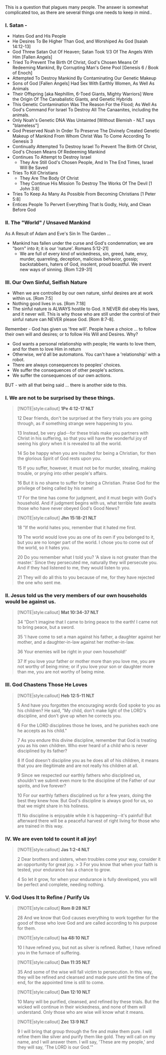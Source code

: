This is a question that plagues many people.  The answer is somewhat complicated too, as there are several things one needs to keep in mind..

### I.  Satan - 
* Hates God and His People
* He Desires To Be Higher Than God, and Worshiped As God [Isaiah 14:12-13]
* God Threw Satan Out Of Heaven; Satan Took 1/3 Of The Angels With Him [Fallen Angels]
* Tried To Prevent The Birth Of Christ, God's Chosen Means Of Redeeming Mankind, By Corrupting Man's Gene Pool [Genesis 6 / Book of Enoch]
* Attempted To Destroy Mankind By Contaminating Our Genetic Makeup
* Sons of God [Fallen Angels] Had Sex With Earthly Women, As Well As Animals
* Their Offspring [aka Nephillim, 6-Toed Giants, Mighty Warriors] Were the Origin Of The Canabalistic Giants, and Genetic Hybrids
* This Genetic Contamination Was The Reason For the Flood; As Well As God's Command For Israel To Destroy All The Canaanites, including the animals.  
* Only Noah's Genetic DNA Was Untainted [Without Blemish - NLT says "blameless"]
* God Preserved Noah In Order To Preserve The Divinely Created Genetic Makeup of Mankind From Whom Christ Was To Come According To Genesis 3
* Continually Attempted To Destroy Israel To Prevent The Birth Of Christ, God's Chosen Means Of Redeeming Mankind
* Continues To Attempt to Destroy Israel
    * They Are Still God's Chosen People, And In The End Times, Israel Will Be Saved
* Tries To Kill Christians
    * They Are The Body Of Christ
    * They Continue His Mission To Destroy The Works Of The Devil [1 John 3:8]
* Tries To Keep As Many As Possible From Becoming Christians [1 Peter 5:8]
* Entices People To Pervert Everything That Is Godly, Holy, and Clean Before God

### II.  The "World" / Unsaved Mankind
As A Result of Adam and Eve's Sin In The Garden ...
* Mankind has fallen under the curse and God's condemnation; we are "born" into it; it is our 'nature'. Romans 5:12-21]
    * We are full of every kind of wickedness, sin, greed, hate, envy, murder, quarreling, deception, malicious behavior, gossip; backstabbers, haters of God, insolent, proud boastful.  We invent new ways of sinning. [Rom 1:29-31] 

### III.  Our Own Sinful, Selfish Nature
* When we are controlled by our own nature, sinful desires are at work within us.  [Rom 7:5]
* Nothing good lives in us.  [Rom 7:18]
* The sinful nature is ALWAYS hostile to God.  It NEVER did obey His laws, and it never will. This is why those who are still under the control of their sinful nature can NEVER please God.  [Rom 8:7-8].

Remember - God has given us 'free will'.  People have a choice ... to follow their own will and desires; or to follow His Will and Desires.  Why?
* God wants a personal relationship with people; He wants to love them, and for them to love Him in return
* Otherwise, we'd all be automatons.  You can't have a 'relationship' with a robot.
* There are always consequences to peoples' choices.
* We suffer the consequences of other people's actions.
* We suffer the consequences of our own actions. 

BUT - with all that being said ... there is another side to this.

### I.  We are not to be surprised by these things.

> [!NOTE|style:callout]
> **1Pe 4:12-17 NLT** 
>
>12 Dear friends, don't be surprised at the fiery trials you are going through, as if something strange were happening to you.  
>
> 13 Instead, be very glad--for these trials make you partners with Christ in his suffering, so that you will have the wonderful joy of seeing his glory when it is revealed to all the world.  
> 
> 14 So be happy when you are insulted for being a Christian, for then the glorious Spirit of God rests upon you.  
> 
> 15 If you suffer, however, it must not be for murder, stealing, making trouble, or prying into other people's affairs.  
> 
> 16 But it is no shame to suffer for being a Christian. Praise God for the privilege of being called by his name!  
> 
> 17 For the time has come for judgment, and it must begin with God's household. And if judgment begins with us, what terrible fate awaits those who have never obeyed God's Good News? 

>[!NOTE|style:callout]
> **Jhn 15:18-21 NLT**  
>
> 18 "If the world hates you, remember that it hated me first.  
> 
> 19 The world would love you as one of its own if you belonged to it, but you are no longer part of the world. I chose you to come out of the world, so it hates you.  
> 
> 20 Do you remember what I told you? 'A slave is not greater than the master.' Since they persecuted me, naturally they will persecute you. And if they had listened to me, they would listen to you.  
> 
> 21 They will do all this to you because of me, for they have rejected the one who sent me.

### II.  Jesus told us the very members of our own households would be against us.

> [!NOTE|style:callout]
> **Mat 10:34-37 NLT**  
> 
> 34 "Don't imagine that I came to bring peace to the earth! I came not to bring peace, but a sword.  
> 
> 35 'I have come to set a man against his father, a daughter against her mother, and a daughter-in-law against her mother-in-law.  
> 
> 36 Your enemies will be right in your own household!'  
> 
> 37 If you love your father or mother more than you love me, you are not worthy of being mine; or if you love your son or daughter more than me, you are not worthy of being mine.

### III.  God Chastens Those He Loves

> [!NOTE|style:callout]
> **Heb 12:5-11 NLT**  
>
> 5 And have you forgotten the encouraging words God spoke to you as his children? He said, "My child, don't make light of the LORD's discipline, and don't give up when he corrects you.  
> 
> 6 For the LORD disciplines those he loves, and he punishes each one he accepts as his child."  
> 
> 7 As you endure this divine discipline, remember that God is treating you as his own children. Who ever heard of a child who is never disciplined by its father?  
> 
> 8 If God doesn't discipline you as he does all of his children, it means that you are illegitimate and are not really his children at all.  
> 
> 9 Since we respected our earthly fathers who disciplined us, shouldn't we submit even more to the discipline of the Father of our spirits, and live forever?  
> 
> 10 For our earthly fathers disciplined us for a few years, doing the best they knew how. But God's discipline is always good for us, so that we might share in his holiness.  
> 
> 11 No discipline is enjoyable while it is happening--it's painful! But afterward there will be a peaceful harvest of right living for those who are trained in this way.

### IV.  We are even told to count it all joy!

> [!NOTE|style:callout]
> **Jas 1:2-4 NLT**  
> 
> 2 Dear brothers and sisters, when troubles come your way, consider it an opportunity for great joy.  > 
> 3 For you know that when your faith is tested, your endurance has a chance to grow.  
> 
> 4 So let it grow, for when your endurance is fully developed, you will be perfect and complete, needing nothing.  

### V.  God Uses It to Refine / Purify Us

> [!NOTE|style:callout]
> **Rom 8:28 NLT**  
> 
> 28 And we know that God causes everything to work together for the good of those who love God and are called according to his purpose for them.

> [!NOTE|style:callout]
> **Isa 48:10 NLT**  
> 
> 10 I have refined you, but not as silver is refined. Rather, I have refined you in the furnace of suffering.

> [!NOTE|style:callout]
> **Dan 11:35 NLT**  
> 
> 35 And some of the wise will fall victim to persecution. In this way, they will be refined and cleansed and made pure until the time of the end, for the appointed time is still to come.

> [!NOTE|style:callout]
> **Dan 12:10 NLT**  
> 
> 10 Many will be purified, cleansed, and refined by these trials. But the wicked will continue in their wickedness, and none of them will understand. Only those who are wise will know what it means.

> [!NOTE|style:callout]
> **Zec 13:9 NLT**  
>
> 9 I will bring that group through the fire and make them pure. I will refine them like silver and purify them like gold. They will call on my name, and I will answer them. I will say, 'These are my people,' and they will say, 'The LORD is our God.'"
